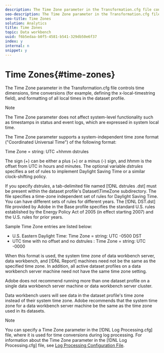 ```yaml
---
description: The Time Zone parameter in the Transformation.cfg file controls time dimensions, time conversions (for example, defining the x-local-timestring field), and formatting of all local times in the dataset profile.
seo-description: The Time Zone parameter in the Transformation.cfg file controls time dimensions, time conversions (for example, defining the x-local-timestring field), and formatting of all local times in the dataset profile.
seo-title: Time Zones
solution: Analytics
title: Time Zones
topic: Data workbench
uuid: f6b5edaa-b0f5-4581-b541-329db50e6f37
index: y
internal: n
snippet: y
---
```


# Time Zones{#time-zones}

The Time Zone parameter in the Transformation.cfg file controls time dimensions, time conversions (for example, defining the x-local-timestring field), and formatting of all local times in the dataset profile.

>[!NOTE]
>
>The Time Zone parameter does not affect system-level functionality such as timestamps in status and event logs, which are expressed in system local time.

The Time Zone parameter supports a system-independent time zone format ("Coordinated Universal Time") of the following format:

Time Zone = string: UTC +hhmm dstrules

The sign (+) can be either a plus (+) or a minus (-) sign, and *hhmm* is the offset from UTC in hours and minutes. The optional variable *dstrules* specifies a set of rules to implement Daylight Saving Time or a similar clock-shifting policy.

If you specify *dstrules*, a tab-delimited file named [!DNL dstrules .dst] must be present within the dataset profile's Dataset\TimeZone subdirectory. The file specifies a time-zone independent set of rules for Daylight Saving Time. You can have different sets of rules for different years. The [!DNL DST.dst] file provided by Adobe in the Base profile specifies the standard U.S. rules established by the Energy Policy Act of 2005 (in effect starting 2007) and the U.S. rules for prior years.

Sample Time Zone entries are listed below:

* U.S. Eastern Daylight Time: Time Zone = string: UTC -0500 DST 
* UTC time with no offset and no dstrules : Time Zone = string: UTC -0000

When this format is used, the system time zone of data workbench server, data workbench, and [!DNL Report] machines need not be the same as the specified time zone. In addition, all active dataset profiles on a data workbench server machine need not have the same time zone setting.

Adobe does not recommend running more than one dataset profile on a single data workbench server machine or data workbench server cluster.

Data workbench users will see data in the dataset profile's time zone instead of their system time zone. Adobe recommends that the system time zone for a data workbench server machine be the same as the time zone used in its datasets.

>[!NOTE]
>
>You can specify a Time Zone parameter in the [!DNL Log Processing.cfg] file, where it is used for time conversions during log processing. For information about the Time Zone parameter in the [!DNL Log Processing.cfg] file, see [Log Processing Configuration File](../../../../home/c-dataset-const-proc/c-log-proc-config-file/c-log-proc-config-file.md#concept-20e3148be47841a1b33ae55d23667d33).


